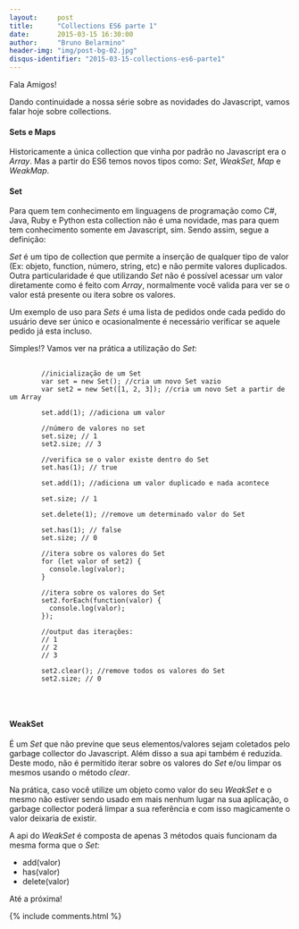 ```yaml
---
layout:     post
title:      "Collections ES6 parte 1"
date:       2015-03-15 16:30:00
author:     "Bruno Belarmino"
header-img: "img/post-bg-02.jpg"
disqus-identifier: "2015-03-15-collections-es6-parte1"
---
```


<p>Fala Amigos!</p>

<p>
	Dando continuidade a nossa série sobre as novidades do Javascript, vamos falar hoje sobre collections.
</p>

<h4>Sets e Maps</h4>

<p>
	Historicamente a única collection que vinha por padrão no Javascript era o <em>Array</em>. Mas a partir do ES6 temos novos tipos como: <em>Set</em>, <em>WeakSet</em>, <em>Map</em> e <em>WeakMap</em>.  
</p>

<h4>Set</h4>

<p>
	Para quem tem conhecimento em linguagens de programação como C#, Java, Ruby e Python esta collection não é uma novidade, mas para quem tem conhecimento somente em Javascript, sim. Sendo assim, segue a definição:
</p>

<p>
	<em>Set</em> é um tipo de collection que permite a inserção de qualquer tipo de valor (Ex: objeto, function, número, string, etc) e não permite valores duplicados. Outra particularidade é que utilizando <em>Set</em> não é possível acessar um valor diretamente como é feito com <em>Array</em>, normalmente você valida para ver se o valor está presente ou itera sobre os valores.
</p>

<p>
	Um exemplo de uso para <em>Sets</em> é uma lista de pedidos onde cada pedido do usuário deve ser único e ocasionalmente é necessário verificar se aquele pedido já esta incluso.
</p>

<p>Simples!? Vamos ver na prática a utilização do <em>Set</em>:</p>

<pre>
	<code>
		//inicialização de um Set
		var set = new Set(); //cria um novo Set vazio
		var set2 = new Set([1, 2, 3]); //cria um novo Set a partir de um Array

		set.add(1); //adiciona um valor

		//número de valores no set
		set.size; // 1
		set2.size; // 3

		//verifica se o valor existe dentro do Set
		set.has(1); // true

		set.add(1); //adiciona um valor duplicado e nada acontece

		set.size; // 1

		set.delete(1); //remove um determinado valor do Set

		set.has(1); // false
		set.size; // 0

		//itera sobre os valores do Set
		for (let valor of set2) {
		  console.log(valor);
		}

		//itera sobre os valores do Set
		set2.forEach(function(valor) {
		  console.log(valor); 
		});

		//output das iterações: 
		// 1
		// 2
		// 3

		set2.clear(); //remove todos os valores do Set
		set2.size; // 0
	</code>
</pre>

<br/>
<h4>WeakSet</h4>

<p>
	É um <em>Set</em> que não previne que seus elementos/valores sejam coletados pelo garbage collector do Javascript.
	Além disso a sua api também é reduzida. Deste modo, não é permitido iterar sobre os valores do <em>Set</em> e/ou limpar os mesmos usando o método <em>clear</em>.
</p>

<p>
	Na prática, caso você utilize um objeto como valor do seu <em>WeakSet</em> e o mesmo não estiver sendo usado em mais nenhum lugar na sua aplicação, o garbage collector poderá limpar a sua referência e com isso magicamente o valor deixaria de existir.
</p>

<p>
	A api do <em>WeakSet</em> é composta de apenas 3 métodos quais funcionam da mesma forma que o <em>Set</em>:
</p>

<ul>
	<li>add(valor)</li>
	<li>has(valor)</li>
	<li>delete(valor)</li>
</ul>

<p>
	Até a próxima!
</p>

<script type="text/javascript">
var disqus_identifier = "2015-03-15-collections-es6-parte1";
var disqus_title = 'Collections ES6 parte 1';
</script>

{% include comments.html %}